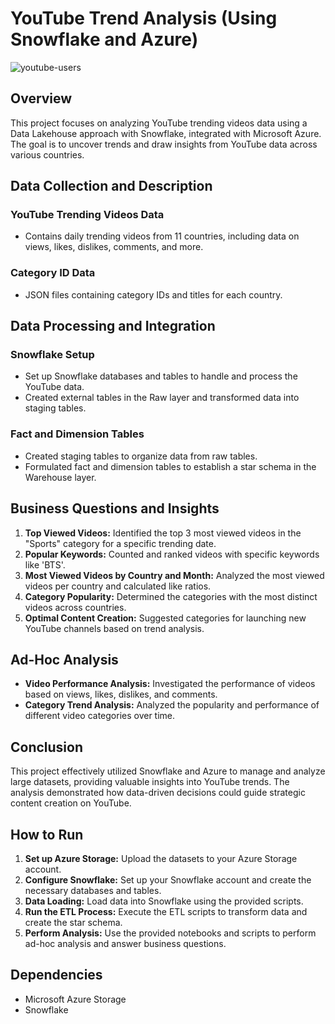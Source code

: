 # YouTube Trend Analysis (Using Snowflake and Azure)

![youtube-users](https://github.com/Shiv0989/YouTube_Trend_Analysis/assets/83575973/1db9e564-6b6c-4642-9dcb-91e336ca57f6)

## Overview
This project focuses on analyzing YouTube trending videos data using a Data Lakehouse approach with Snowflake, integrated with Microsoft Azure. The goal is to uncover trends and draw insights from YouTube data across various countries.

## Data Collection and Description
### YouTube Trending Videos Data
- Contains daily trending videos from 11 countries, including data on views, likes, dislikes, comments, and more.

### Category ID Data
- JSON files containing category IDs and titles for each country.

## Data Processing and Integration
### Snowflake Setup
- Set up Snowflake databases and tables to handle and process the YouTube data.
- Created external tables in the Raw layer and transformed data into staging tables.

### Fact and Dimension Tables
- Created staging tables to organize data from raw tables.
- Formulated fact and dimension tables to establish a star schema in the Warehouse layer.

## Business Questions and Insights
1. **Top Viewed Videos:** Identified the top 3 most viewed videos in the "Sports" category for a specific trending date.
2. **Popular Keywords:** Counted and ranked videos with specific keywords like 'BTS'.
3. **Most Viewed Videos by Country and Month:** Analyzed the most viewed videos per country and calculated like ratios.
4. **Category Popularity:** Determined the categories with the most distinct videos across countries.
5. **Optimal Content Creation:** Suggested categories for launching new YouTube channels based on trend analysis.

## Ad-Hoc Analysis
- **Video Performance Analysis:** Investigated the performance of videos based on views, likes, dislikes, and comments.
- **Category Trend Analysis:** Analyzed the popularity and performance of different video categories over time.

## Conclusion
This project effectively utilized Snowflake and Azure to manage and analyze large datasets, providing valuable insights into YouTube trends. The analysis demonstrated how data-driven decisions could guide strategic content creation on YouTube.

## How to Run
1. **Set up Azure Storage:** Upload the datasets to your Azure Storage account.
2. **Configure Snowflake:** Set up your Snowflake account and create the necessary databases and tables.
3. **Data Loading:** Load data into Snowflake using the provided scripts.
4. **Run the ETL Process:** Execute the ETL scripts to transform data and create the star schema.
5. **Perform Analysis:** Use the provided notebooks and scripts to perform ad-hoc analysis and answer business questions.

## Dependencies
- Microsoft Azure Storage
- Snowflake
